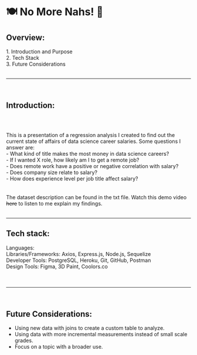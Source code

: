 # 🍽️ No More Nahs! 🍴

<h2><strong>Overview:</strong></h2>
1. Introduction and Purpose<br>
2. Tech Stack<br>
3. Future Considerations<br>
<br><hr><br>
<h2><strong>Introduction:</strong></h2>
<h3><br></h3>
This is a presentation of a regression analysis I created to find out the current state of affairs of data science career salaries. Some questions I answer are:<br>
- What kind of title makes the most money in data science careers?<br>
- If I wanted X role, how likely am I to get a remote job?<br>
- Does remote work have a positive or negative correlation with salary?<br>
- Does company size relate to salary?<br>
- How does experience level per job title affect salary?
<br><br><br>
The dataset description can be found in the txt file. Watch this demo video <s>here</s> to listen to me explain my findings.
<br><br><hr>
<h2><strong>Tech stack:</strong></h2>
Languages: <br>
Libraries/Frameworks: Axios, Express.js, Node.js, Sequelize<br>
Developer Tools: PostgreSQL, Heroku, Git, GitHub, Postman<br>
Design Tools: Figma, 3D Paint, Coolors.co<br>
<br><br><hr><br>

<h2><strong>Future Considerations:</strong></h2>
<ul>
<li>Using new data with joins to create a custom table to analyze.</li>
<li>Using data with more incremental measurements instead of small scale grades.</li>
<li>Focus on a topic with a broader use.</li>
</ul>

